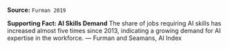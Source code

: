 **Source:** `Furman 2019`

**Supporting Fact: AI Skills Demand**
The share of jobs requiring AI skills has increased almost five times since 2013, indicating a growing demand for AI expertise in the workforce. — Furman and Seamans, AI Index
